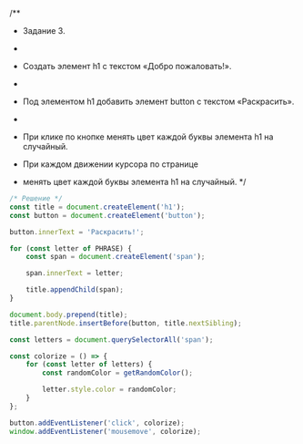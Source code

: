 /\*\*

- Задание 3.
-
- Создать элемент h1 с текстом «Добро пожаловать!».
-
- Под элементом h1 добавить элемент button c текстом «Раскрасить».
-
- При клике по кнопке менять цвет каждой буквы элемента h1 на случайный.

- При каждом движении курсора по странице
- менять цвет каждой буквы элемента h1 на случайный.
  \*/

```js
/* Решение */
const title = document.createElement('h1');
const button = document.createElement('button');

button.innerText = 'Раскрасить!';

for (const letter of PHRASE) {
	const span = document.createElement('span');

	span.innerText = letter;

	title.appendChild(span);
}

document.body.prepend(title);
title.parentNode.insertBefore(button, title.nextSibling);

const letters = document.querySelectorAll('span');

const colorize = () => {
	for (const letter of letters) {
		const randomColor = getRandomColor();

		letter.style.color = randomColor;
	}
};

button.addEventListener('click', colorize);
window.addEventListener('mousemove', colorize);
```
